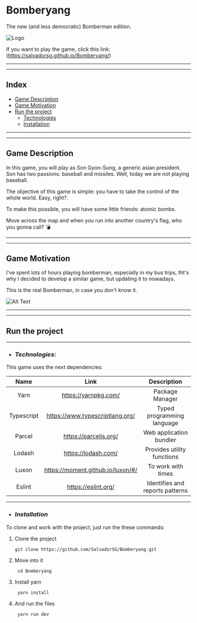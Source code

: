 
# Bomberyang

The new (and less democratic) Bomberman edition.

![Logo](https://media.giphy.com/media/ixnL5o7423e212Cg9j/giphy.gif)


If you want to play the game, click this link: (https://salvadorsg.github.io/Bomberyang/)

---
---
## __Index__

* [Game Description](#game-description)
* [Game Motivation](#game-motivation)
* [Run the project](#run-the-project)
    - [Technologies](#technologies)
    - [Installation](#installation)


---
---

## __Game Description__



In this game, you will play as Son Gyon-Sung, a generic asian president. Son has two passions: baseball and missiles. Well, today we are not playing baseball.

The objective of this game is simple: you have to take the control of the whole world. Easy, right?. <br>

To make this possible, you will have some little friends: atomic bombs. <br>

Move across the map and when you run into another country's flag, who you gonna call? 💣

---
---

## __Game Motivation__



I've spent lots of hours playing bomberman, especially in my bus trips, tht's why I decided to develop a similar game, but updating it to nowadays.

This is the real Bomberman, in case you don't know it.

![Alt Text](https://media.giphy.com/media/psmjYov0chdqL9Uysz/giphy.gif)

---
---

## __Run the project__

---

+ ### _Technologies:_



This game uses the next dependencies:

| Name          | Link                             |  Description                   |
| :----:        |    :----:                        |    :----:                      |
| Yarn          | https://yarnpkg.com/             |  Package Manager               |
| Typescript    | https://www.typescriptlang.org/  | Typed programming language     |
| Parcel        |https://parceljs.org/             | Web application bundler        |
| Lodash        |https://lodash.com/               | Provides utility functions     |
| Luxon         |https://moment.github.io/luxon/#/ | To work with times             |
| Eslint        |https://eslint.org/               | Identifies and reports patterns|

---

 + ### _Installation_

 To clone and work with the project, just run the these commands:

 1. Clone the project

        git clone https://github.com/SalvadorSG/Bomberyang.git

2. Move into it

        cd Bomberyang

3. Install yarn 

        yarn install

4. And run the files

        yarn run dev


